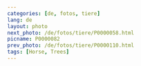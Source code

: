 ```yaml
---
categories: [de, fotos, tiere]
lang: de
layout: photo
next_photo: /de/fotos/tiere/P0000058.html
picname: P0000082
prev_photo: /de/fotos/tiere/P0000110.html
tags: [Horse, Trees]
---
```

